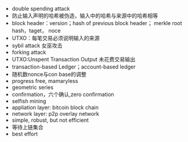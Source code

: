 - double spending attack
- 防止输入声明的哈希被伪造，输入中的哈希与来源中的哈希相等
- block header：version；hash of previous block header； merkle root hash，taget， noce
- UTXO：每笔交易必须说明输入的来源
- sybil attack 女巫攻击
- forking attack
- UTXO:Unspent Transaction Output 未花费交易输出
- transaction-based Ledger；account-based ledger
- 随机数nonce与con base的调整
- progress free, mamaryless
- geometric series
- confirmation，六个确认,zero confirmation
- selfish mining
- appliation layer: bitcoin block chain
- network layer: p2p overlay network
- simple, robust, but not efficient
- 等待上链集合
- best effort
